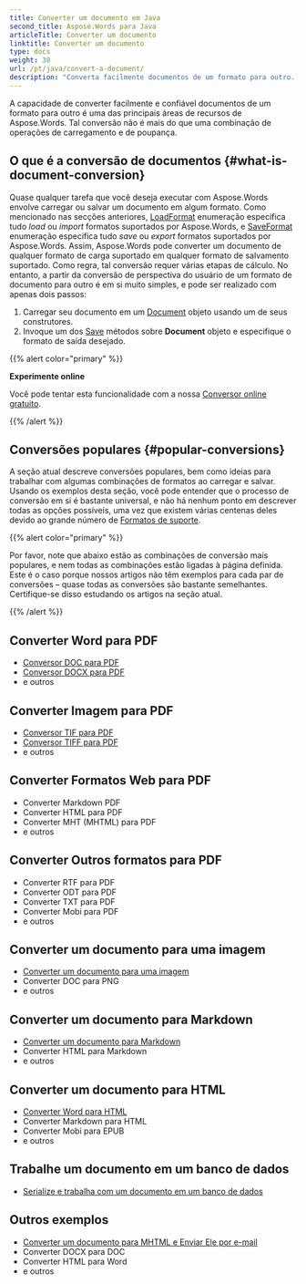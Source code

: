 ```yaml
---
title: Converter um documento em Java
second_title: Aspose.Words para Java
articleTitle: Converter um documento
linktitle: Converter um documento
type: docs
weight: 30
url: /pt/java/convert-a-document/
description: "Converta facilmente documentos de um formato para outro. Você pode trabalhar com todos os formatos mais populares como Microsoft Word formatos como DOCX ou DOC, OpenDocument formatos como ODT ou OTT, formatos web como HTML ou XHTML, formatos de texto como MarkDown ou TXT, e outros usando Java."
---
```


A capacidade de converter facilmente e confiável documentos de um formato para outro é uma das principais áreas de recursos de Aspose.Words. Tal conversão não é mais do que uma combinação de operações de carregamento e de poupança.

## O que é a conversão de documentos {#what-is-document-conversion}

Quase qualquer tarefa que você deseja executar com Aspose.Words envolve carregar ou salvar um documento em algum formato. Como mencionado nas secções anteriores, [LoadFormat](https://reference.aspose.com/words/java/com.aspose.words/loadformat/) enumeração especifica tudo *load* ou *import* formatos suportados por Aspose.Words, e [SaveFormat](https://reference.aspose.com/words/java/com.aspose.words/saveformat/) enumeração especifica tudo *save* ou *export* formatos suportados por Aspose.Words. Assim, Aspose.Words pode converter um documento de qualquer formato de carga suportado em qualquer formato de salvamento suportado. Como regra, tal conversão requer várias etapas de cálculo. No entanto, a partir da conversão de perspectiva do usuário de um formato de documento para outro é em si muito simples, e pode ser realizado com apenas dois passos:

1. Carregar seu documento em um [Document](https://reference.aspose.com/words/java/com.aspose.words/document/) objeto usando um de seus construtores.
1. Invoque um dos [Save](https://reference.aspose.com/words/java/com.aspose.words/document/#save-java.lang.String-int) métodos sobre **Document** objeto e especifique o formato de saída desejado.

{{% alert color="primary" %}}

**Experimente online**

Você pode tentar esta funcionalidade com a nossa [Conversor online gratuito](https://products.aspose.app/words/conversion).

{{% /alert %}}

## Conversões populares {#popular-conversions}

A seção atual descreve conversões populares, bem como ideias para trabalhar com algumas combinações de formatos ao carregar e salvar. Usando os exemplos desta seção, você pode entender que o processo de conversão em si é bastante universal, e não há nenhum ponto em descrever todas as opções possíveis, uma vez que existem várias centenas deles devido ao grande número de [Formatos de suporte](/words/pt/java/supported-document-formats/).

{{% alert color="primary" %}}

Por favor, note que abaixo estão as combinações de conversão mais populares, e nem todas as combinações estão ligadas à página definida. Este é o caso porque nossos artigos não têm exemplos para cada par de conversões – quase todas as conversões são bastante semelhantes. Certifique-se disso estudando os artigos na seção atual.

{{% /alert %}}

<div class="row">
	<div class="col-md-6">
		<h2>Converter Word para PDF</h2>
			<ul>
				<li><a href="https://docs.aspose.com/words/java/convert-a-document-to-pdf/#converting-doc-or-docx-to-pdf">Conversor DOC para PDF</a></li>
				<li><a href="https://docs.aspose.com/words/java/convert-a-document-to-pdf/#converting-doc-or-docx-to-pdf">Conversor DOCX para PDF</a></li>
				<li>e outros</li>
			</ul>
		<h2>Converter Imagem para PDF</h2>
			<ul>
				<li><a href="https://docs.aspose.com/words/java/convert-a-document-to-pdf/#convert-an-image-to-pdf">Conversor TIF para PDF</a></li>
				<li><a href="https://docs.aspose.com/words/java/convert-a-document-to-pdf/#convert-an-image-to-pdf">Conversor TIFF para PDF</a></li>
				<li>e outros</li>
			</ul>
		<h2>Converter Formatos Web para PDF</h2>
			<ul>
				<li>Converter Markdown PDF</li>
				<li>Converter HTML para PDF</li>
				<li>Converter MHT (MHTML) para PDF</li>
				<li>e outros</li>
			</ul>
		<h2>Converter Outros formatos para PDF</h2>
			<ul>
				<li>Converter RTF para PDF</li>
				<li>Converter ODT para PDF</li>
				<li>Converter TXT para PDF</li>
				<li>Converter Mobi para PDF</li>
				<li>e outros</li>
			</ul>
	</div>
	<div class="col-md-6">
		<h2>Converter um documento para uma imagem</h2>
			<ul>
				<li><a href="/words/pt/java/convert-a-document-to-an-image/">Converter um documento para uma imagem</a></li>
				<li>Converter DOC para PNG</li>
				<li>e outros</li>
			</ul>
		<h2>Converter um documento para Markdown</h2>
			<ul>
				<li><a href="/words/pt/java/convert-a-document-to-markdown/">Converter um documento para Markdown</a></li>
				<li>Converter HTML para Markdown</li>
				<li>e outros</li>
			</ul>
		<h2>Converter um documento para HTML</h2>
			<ul>
				<li><a href="https://docs.aspose.com/words/java/convert-a-document-to-html-mhtml-or-epub/#convert-a-document">Converter Word para HTML</a></li>
				<li>Converter Markdown para HTML</li>
				<li>Converter Mobi para EPUB</li>
				<li>e outros</li>
			</ul>
		<h2>Trabalhe um documento em um banco de dados</h2>
			<ul>
				<li><a href="/words/pt/java/serialize-and-work-with-a-document-in-a-database/">Serialize e trabalha com um documento em um banco de dados</a></li>
			</ul>
		<h2>Outros exemplos</h2>
			<ul>
				<li><a href="/words/pt/java/convert-a-document-to-mhtml-and-send-it-by-email/">Converter um documento para MHTML e Enviar Ele por e-mail</a></li>
				<li>Converter DOCX para DOC</li>
				<li>Converter HTML para Word</li>
				<li>e outros</li>
			</ul>
	</div>
</div>
